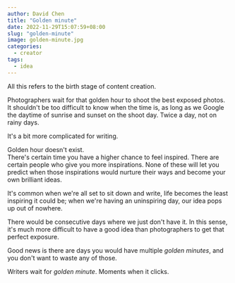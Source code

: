 ```yaml
---
author: David Chen
title: "Golden minute"
date: 2022-11-29T15:07:59+08:00
slug: "golden-minute"
image: golden-minute.jpg
categories:
  - creator
tags:
  - idea
---
```

All this refers to the birth stage of content creation.

Photographers wait for that golden hour to shoot the best exposed photos. It shouldn't be too difficult to know when the time is, as long as we Google the daytime of sunrise and sunset on the shoot day. Twice a day, not on rainy days.

It's a bit more complicated for writing.

Golden hour doesn't exist.\
There's certain time you have a higher chance to feel inspired. There are certain people who give you more inspirations. None of these will let you predict when those inspirations would nurture their ways and become your own brilliant ideas.

It's common when we're all set to sit down and write, life becomes the least inspiring it could be; when we're having an uninspiring day, our idea pops up out of nowhere.

There would be consecutive days where we just don't have it. <!-- just write one ugly first draft OR edit old ugly first draft --> In this sense, it's much more difficult to have a good idea than photographers to get that perfect exposure.

Good news is there are days you would have multiple *golden minutes*, and you don't want to waste any of those.

Writers wait for *golden minute*. Moments when it clicks.